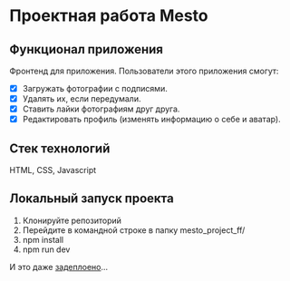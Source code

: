 # Проектная работа Mesto

## Функционал приложения
Фронтенд для приложения. Пользователи этого приложения смогут:
- [x] Загружать фотографии с подписями.
- [x] Удалять их, если передумали.
- [x] Ставить лайки фотографиям друг друга.
- [x] Редактировать профиль (изменять информацию о себе и аватар).  

## Стек технологий
HTML, CSS, Javascript

## Локальный запуск проекта
1. Клонируйте репозиторий
2. Перейдите в командной строке в папку mesto_project_ff/
3. npm install
4. npm run dev

И это даже [задеплоено](https://elenachuvasheva.github.io/mesto-project-ff/)...
